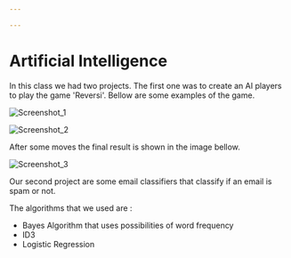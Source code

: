 ```yaml
---

---
```


# Artificial Intelligence

In this class we had two projects. The first one was to create an AI players to play the game 'Reversi'. Bellow are some examples of the game.

![Screenshot_1](https://github.com/roni3840/Projects/blob/master/Artificial-Intelligence(Java)/img/Screenshot_1.png)

![Screenshot_2](https://github.com/roni3840/Projects/blob/master/Artificial-Intelligence(Java)/img/Screenshot_2.png)

After some moves the final result is shown in the image bellow.

![Screenshot_3](https://github.com/roni3840/Projects/blob/master/Artificial-Intelligence(Java)/img/Screenshot_3.png)

Our second project are some email classifiers that classify if an email is spam or not.

The algorithms that we used are : 

- Bayes Algorithm that uses possibilities of word frequency 
- ID3
- Logistic Regression
